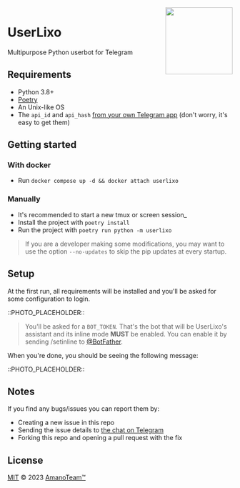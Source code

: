 <img src="https://files.catbox.moe/lgndjy.png" width="150" align="right">

# UserLixo

Multipurpose Python userbot for Telegram

## Requirements

- Python 3.8+
- [Poetry](https://python-poetry.org/)
- An Unix-like OS
- The `api_id` and `api_hash` [from your own Telegram app](https://my.telegram.org/apps) (don't worry, it's easy to get them)

## Getting started

### With docker

- Run `docker compose up -d && docker attach userlixo`

### Manually

- It's recommended to start a new tmux or screen session_
- Install the project with `poetry install`
- Run the project with `poetry run python -m userlixo`

> If you are a developer making some modifications, you may want to use the option `--no-updates` to skip the pip updates at every startup.

## Setup

At the first run, all requirements will be installed and you'll be asked for some configuration to login.

::PHOTO_PLACEHOLDER::

> You'll be asked for a `BOT_TOKEN`. That's the bot that will be UserLixo's assistant and its inline mode **MUST** be enabled. You can enable it by sending /setinline to [@BotFather](https://t.me/BotFather).

When you're done, you should be seeing the following message:

::PHOTO_PLACEHOLDER::
## Notes

If you find any bugs/issues you can report them by:

- Creating a new issue in this repo
- Sending the issue details to [the chat on Telegram](https://t.me/AmanoChat)
- Forking this repo and opening a pull request with the fix

## License

[MIT](https://github.com/AmanoTeam/UserLixo/blob/userlixo-czp/LICENSE) © 2023 [AmanoTeam™](https://amanoteam.com)
